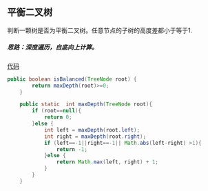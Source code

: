 ## 平衡二叉树

判断一颗树是否为平衡二叉树。任意节点的子树的高度差都小于等于1.

##### 思路：深度遍历，自底向上计算。

[代码](../../../leetcode/app/src/main/java/top/werls/leetcode/IsBalanced.java)

```java
public boolean isBalanced(TreeNode root) {
        return maxDepth(root)>=0;
    }

    public static  int maxDepth(TreeNode root){
        if (root==null){
            return 0;
        }else {
            int left = maxDepth(root.left);
            int right = maxDepth(root.right);
            if (left==-1||right==-1|| Math.abs(left-right) >1){
                return -1;
            }else {
                return Math.max(left, right) + 1;
            }
        }
    }
```

